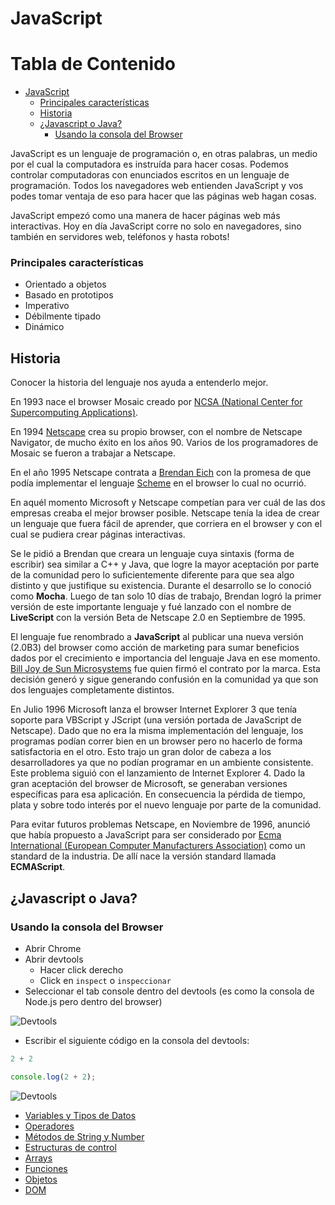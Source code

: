 # JavaScript

# Tabla de Contenido

* [JavaScript](#javascript)
    * [Principales características](#principales-características)
  * [Historia](#historia)
  * [¿Javascript o Java?](#javascript-o-java)
    * [Usando la consola del Browser](#usando-la-consola-del-browser)

JavaScript es un lenguaje de programación o, en otras palabras, un medio por el cual la computadora es instruída para hacer cosas. Podemos controlar computadoras con enunciados escritos en un lenguaje de programación. Todos los navegadores web entienden JavaScript y vos podes tomar ventaja de eso para hacer que las páginas web hagan cosas.

JavaScript empezó como una manera de hacer páginas web más interactivas. Hoy en día JavaScript corre no solo en navegadores, sino también en servidores web, teléfonos y hasta robots!

### Principales características

* Orientado a objetos
* Basado en prototipos
* Imperativo
* Débilmente tipado
* Dinámico

## Historia

Conocer la historia del lenguaje nos ayuda a entenderlo mejor.

En 1993 nace el browser Mosaic creado por [NCSA (National Center for Supercomputing Applications)](http://www.ncsa.illinois.edu).

En 1994 [Netscape](http://isp.netscape.com) crea su propio browser, con el nombre de Netscape Navigator, de mucho éxito en los años 90. Varios de los programadores de Mosaic se fueron a trabajar a Netscape.

En el año 1995 Netscape contrata a [Brendan Eich](https://brendaneich.com) con la promesa de que podía implementar el lenguaje [Scheme](https://es.wikipedia.org/wiki/Scheme) en el browser lo cual no ocurrió.

En aquél momento Microsoft y Netscape competían para ver cuál de las dos empresas creaba el mejor browser posible. Netscape tenía la idea de crear un lenguaje que fuera fácil de aprender, que corriera en el browser y con el cual se pudiera crear páginas interactivas.

Se le pidió a Brendan que creara un lenguaje cuya sintaxis (forma de escribir) sea similar a C++ y Java, que logre la mayor aceptación por parte de la comunidad pero lo suficientemente diferente para que sea algo distinto y que justifique su existencia. Durante el desarrollo se lo conoció como **Mocha**. Luego de tan solo 10 días de trabajo, Brendan logró la primer versión de este importante lenguaje y fué lanzado con el nombre de **LiveScript** con la versión Beta de Netscape 2.0 en Septiembre de 1995.

El lenguaje fue renombrado a **JavaScript** al publicar una nueva versión (2.0B3) del browser como acción de marketing para sumar beneficios dados por el crecimiento e importancia del lenguaje Java en ese momento. [Bill Joy de Sun Microsystems](https://es.wikipedia.org/wiki/Bill_Joy) fue quien firmó el contrato por la marca. Esta decisión generó y sigue generando confusión en la comunidad ya que son dos lenguajes completamente distintos.

En Julio 1996 Microsoft lanza el browser Internet Explorer 3 que tenía soporte para VBScript y JScript (una versión portada de JavaScript de Netscape). Dado que no era la misma implementación del lenguaje, los programas podían correr bien en un browser pero no hacerlo de forma satisfactoria en el otro. Esto trajo un gran dolor de cabeza a los desarrolladores ya que no podían programar en un ambiente consistente. Este problema siguió con el lanzamiento de Internet Explorer 4. Dado la gran aceptación del browser de Microsoft, se generaban versiones específicas para esa aplicación. En consecuencia la pérdida de tiempo, plata y sobre todo interés por el nuevo lenguaje por parte de la comunidad.

Para evitar futuros problemas Netscape, en Noviembre de 1996, anunció que había propuesto a JavaScript para ser considerado por [Ecma International (European Computer Manufacturers Association)](http://www.ecma-international.org) como un standard de la industria. De allí nace la versión standard llamada **ECMAScript**.


## ¿Javascript o Java?

### Usando la consola del Browser
* Abrir Chrome
* Abrir devtools
  * Hacer click derecho
  * Click en `inspect` o `inspeccionar`
* Seleccionar el tab console dentro del devtools (es como la consola de Node.js pero dentro del browser)

![Devtools](https://file-voxvsrojwm.now.sh/)

* Escribir el siguiente código en la consola del devtools:

```javascript
2 + 2
```

```js
console.log(2 + 2);
```

![Devtools](https://file-gsemsvapwi.now.sh/)

* [Variables y Tipos de Datos](./variables/README.md)
* [Operadores](./operadores/README.md)
* [Métodos de String y Number](./stringsNumbers/README.md)
* [Estructuras de control](./estructurasControl/README.md)
* [Arrays](./arrays/README.md)
* [Funciones](./funciones/README.md)
* [Objetos](./objetos/README.md)
* [DOM](./dom/README.md)

